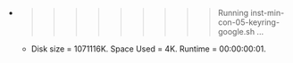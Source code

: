 * >>>>>>>>> Running inst-min-con-05-keyring-google.sh ...
  * Disk size = 1071116K. Space Used = 4K. Runtime = 00:00:00:01.
